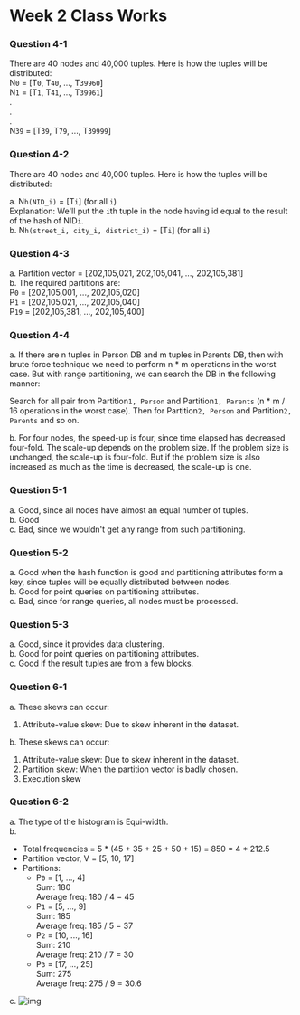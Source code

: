 # Week 2 Class Works

### Question 4-1

There are 40 nodes and 40,000 tuples. Here is how the tuples will be distributed:  
N`0` = [T`0`, T`40`, ..., T`39960`]  
N`1` = [T`1`, T`41`, ..., T`39961`]  
.  
.  
.  
N`39` = [T`39`, T`79`, ..., T`39999`]

### Question 4-2

There are 40 nodes and 40,000 tuples. Here is how the tuples will be distributed:

a. N`h(NID_i)` = [T`i`] (for all `i`)  
 Explanation: We'll put the `i`th tuple in the node having id equal to the result of the hash of NID`i`.  
b. N`h(street_i, city_i, district_i)` = [T`i`] (for all `i`)

### Question 4-3

a. Partition vector = [202,105,021, 202,105,041, ..., 202,105,381]  
b. The required partitions are:  
 P`0` = [202,105,001, ..., 202,105,020]  
 P`1` = [202,105,021, ..., 202,105,040]  
 P`19` = [202,105,381, ..., 202,105,400]

### Question 4-4

a. If there are n tuples in Person DB and m tuples in Parents DB, then with brute force technique we need to perform n \* m operations in the worst case. But with range partitioning, we can search the DB in the following manner:

Search for all pair from Partition`1, Person` and Partition`1, Parents` (n \* m / 16 operations in the worst case). Then for Partition`2, Person` and Partition`2, Parents` and so on.

b. For four nodes, the speed-up is four, since time elapsed has decreased four-fold. The scale-up depends on the problem size. If the problem size is unchanged, the scale-up is four-fold. But if the problem size is also increased as much as the time is decreased, the scale-up is one.

### Question 5-1

a. Good, since all nodes have almost an equal number of tuples.  
b. Good  
c. Bad, since we wouldn't get any range from such partitioning.

### Question 5-2

a. Good when the hash function is good and partitioning attributes form a key, since tuples will be equally distributed between nodes.  
b. Good for point queries on partitioning attributes.  
c. Bad, since for range queries, all nodes must be processed.

### Question 5-3

a. Good, since it provides data clustering.  
b. Good for point queries on partitioning attributes.  
c. Good if the result tuples are from a few blocks.

### Question 6-1

a. These skews can occur:

1.  Attribute-value skew: Due to skew inherent in the dataset.

b. These skews can occur:

1.  Attribute-value skew: Due to skew inherent in the dataset.
1.  Partition skew: When the partition vector is badly chosen.
1.  Execution skew

### Question 6-2

a. The type of the histogram is Equi-width.  
b.

- Total frequencies = 5 \* (45 + 35 + 25 + 50 + 15) = 850 = 4 \* 212.5
- Partition vector, V = [5, 10, 17]
- Partitions:
  - P`0` = [1, ..., 4]  
    Sum: 180  
    Average freq: 180 / 4 = 45
  - P`1` = [5, ..., 9]  
     Sum: 185  
     Average freq: 185 / 5 = 37
  - P`2` = [10, ..., 16]  
    Sum: 210  
    Average freq: 210 / 7 = 30
  - P`3` = [17, ..., 25]  
    Sum: 275  
    Average freq: 275 / 9 = 30.6

c. ![img](https://i.imgur.com/f2rvYk9.png)
